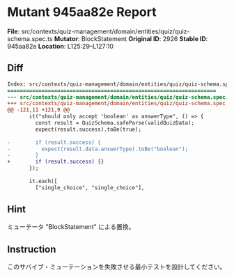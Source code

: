 # Mutant 945aa82e Report

**File**: src/contexts/quiz-management/domain/entities/quiz/quiz-schema.spec.ts
**Mutator**: BlockStatement
**Original ID**: 2926
**Stable ID**: 945aa82e
**Location**: L125:29–L127:10

## Diff

```diff
Index: src/contexts/quiz-management/domain/entities/quiz/quiz-schema.spec.ts
===================================================================
--- src/contexts/quiz-management/domain/entities/quiz/quiz-schema.spec.ts	original
+++ src/contexts/quiz-management/domain/entities/quiz/quiz-schema.spec.ts	mutated #2926
@@ -121,11 +121,9 @@
       it("should only accept 'boolean' as answerType", () => {
         const result = QuizSchema.safeParse(validQuizData);
         expect(result.success).toBe(true);
 
-        if (result.success) {
-          expect(result.data.answerType).toBe("boolean");
-        }
+        if (result.success) {}
       });
 
       it.each([
         ["single_choice", "single_choice"],
```

## Hint

ミューテータ "BlockStatement" による置換。

## Instruction

このサバイブ・ミューテーションを失敗させる最小テストを設計してください。
